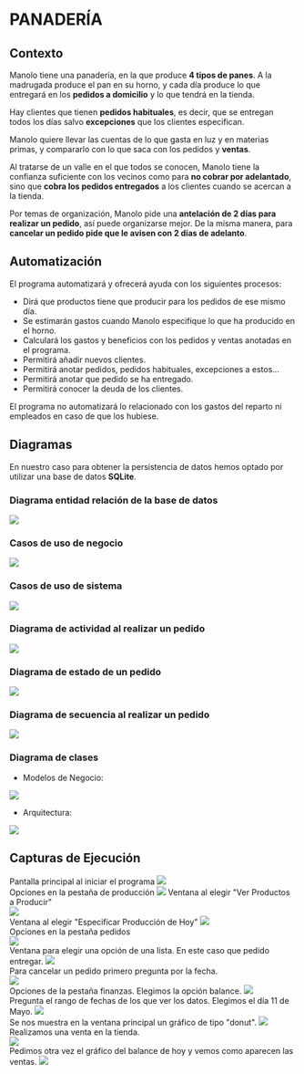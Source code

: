 # PANADERÍA  

## Contexto  

Manolo tiene una panadería, en la que produce **4 tipos de panes**. A la madrugada produce el pan en su horno, y cada día produce lo que entregará en los **pedidos a domicilio** y lo que tendrá en la tienda.  

Hay clientes que tienen **pedidos habituales**, es decir, que se entregan todos los días salvo **excepciones** que los clientes especifican.  

Manolo quiere llevar las cuentas de lo que gasta en luz y en materias primas, y compararlo con lo que saca con los pedidos y **ventas**.  

Al tratarse de un valle en el que todos se conocen, Manolo tiene la confianza suficiente con los vecinos como para **no cobrar por adelantado**, sino que **cobra los pedidos entregados** a los clientes cuando se acercan a la tienda.  

Por temas de organización, Manolo pide una **antelación de 2 días para realizar un pedido**, así puede organizarse mejor. De la mísma manera, para **cancelar un pedido pide que le avisen con 2 días de adelanto**.  

## Automatización  

El programa automatizará y ofrecerá ayuda con los siguientes procesos:  
- Dirá que productos tiene que producir para los pedidos de ese mismo día.
- Se estimarán gastos cuando Manolo especifique lo que ha producido en el horno.
- Calculará los gastos y beneficios con los pedidos y ventas anotadas en el programa.
- Permitirá añadir nuevos clientes.
- Permitirá anotar pedidos, pedidos habituales, excepciones a estos...
- Permitirá anotar que pedido se ha entregado.
- Permitirá conocer la deuda de los clientes.
  
El programa no automatizará lo relacionado con los gastos del reparto ni empleados en caso de que los hubiese.  

## Diagramas  

En nuestro caso para obtener la persistencia de datos hemos optado por utilizar una base de datos **SQLite**.

### Diagrama entidad relación de la base de datos  

![](Imagenes/ER.png)

### Casos de uso de negocio  

![](Imagenes/CasosDeUsoNegocio.png)  

### Casos de uso de sistema

![](Imagenes/Casos%20de%20uso%20panaderia.png)

### Diagrama de actividad al realizar un pedido  

![](Imagenes/DiagramaActividad.png)

### Diagrama de estado de un pedido  

![](Imagenes/DiagramaEstadoPedido.png)

### Diagrama de secuencia al realizar un pedido  

![](Imagenes/DiagramaSecuencia.png)  

### Diagrama de clases   

- Modelos de Negocio: 
  
![](Imagenes/DiagramaClasesNegocio.png)

- Arquitectura:   

![](Imagenes/DiagramaClasesArquitectura.png)

## Capturas de Ejecución  
Pantalla principal al iniciar el programa
![](Imagenes/CapturasEjecucion/1.PNG)  
Opciones en la pestaña de producción
![](Imagenes/CapturasEjecucion/2.PNG)
Ventana al elegir "Ver Productos a Producir"  
![](Imagenes/CapturasEjecucion/3.PNG)  
Ventana al elegir "Especificar Producción de Hoy"
![](Imagenes/CapturasEjecucion/4.PNG)  
Opciones en la pestaña pedidos  
![](Imagenes/CapturasEjecucion/5.PNG)  
Ventana para elegir una opción de una lista. En este caso que pedido entregar. 
![](Imagenes/CapturasEjecucion/6.PNG)  
Para cancelar un pedido primero pregunta por la fecha.  
![](Imagenes/CapturasEjecucion/7.PNG)  
Opciones de la pestaña finanzas. Elegimos la opción balance. 
![](Imagenes/CapturasEjecucion/9.PNG)  
Pregunta el rango de fechas de los que ver los datos. Elegimos el día 11 de Mayo.
![](Imagenes/CapturasEjecucion/10.PNG)  
Se nos muestra en la ventana principal un gráfico de tipo "donut".
![](Imagenes/CapturasEjecucion/11.PNG)  
Realizamos una venta en la tienda.  
![](Imagenes/CapturasEjecucion/12.PNG)  
Pedimos otra vez el gráfico del balance de hoy y vemos como aparecen las ventas.
![](Imagenes/CapturasEjecucion/13.PNG)  
